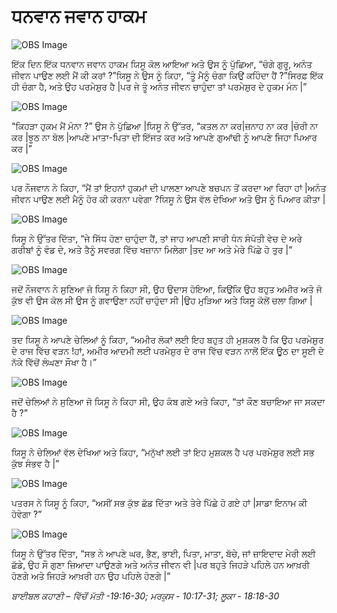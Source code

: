 # ਧਨਵਾਨ ਜਵਾਨ ਹਾਕਮ

![OBS Image](https://cdn.door43.org/obs/jpg/360px/obs-en-28-01.jpg)

ਇੱਕ  ਦਿਨ ਇੱਕ  ਧਨਵਾਨ ਜਵਾਨ ਹਾਕਮ ਯਿਸੂ ਕੋਲ ਆਇਆ ਅਤੇ ਉਸ ਨੂੰ ਪੁੱਛਿਆ, “ਚੰਗੇ ਗੁਰੂ, ਅਨੰਤ ਜੀਵਨ ਪਾਉਣ ਲਈ ਮੈਂ ਕੀ ਕਰਾਂ ?”ਯਿਸੂ ਨੇ ਉਸ ਨੂੰ ਕਿਹਾ, “ਤੂੰ ਮੈਨੂੰ ਚੰਗਾ ਕਿਉਂ ਕਹਿੰਦਾ ਹੈਂ ?”ਸਿਰਫ਼  ਇੱਕ ਹੀ ਚੰਗਾ ਹੈ, ਅਤੇ ਉਹ ਪਰਮੇਸ਼ੁਰ  ਹੈ |ਪਰ ਜੇ ਤੂੰ ਅਨੰਤ ਜੀਵਨ ਚਾਹੁੰਦਾ ਤਾਂ ਪਰਮੇਸ਼ੁਰ  ਦੇ ਹੁਕਮ ਮੰਨ  |”

![OBS Image](https://cdn.door43.org/obs/jpg/360px/obs-en-28-02.jpg)

“ਕਿਹੜਾ ਹੁਕਮ ਮੈਂ ਮੰਨਾ ?” ਉਸ ਨੇ ਪੁੱਛਿਆ |ਯਿਸੂ ਨੇ ਉੱਤਰ, “ਕਤਲ ਨਾ ਕਰ|ਜ਼ਨਾਹ ਨਾ ਕਰ |ਚੋਰੀ ਨਾ ਕਰ |ਝੂਠ ਨਾ ਬੋਲ |ਆਪਣੇ ਮਾਤਾ-ਪਿਤਾ  ਦੀ ਇੱਜਤ  ਕਰ ਅਤੇ ਆਪਣੇ ਗੁਆਂਢੀ  ਨੂੰ ਆਪਣੇ ਜਿਹਾ ਪਿਆਰ ਕਰ |”

![OBS Image](https://cdn.door43.org/obs/jpg/360px/obs-en-28-03.jpg)

ਪਰ ਨੌਜਵਾਨ ਨੇ ਕਿਹਾ, “ਮੈਂ ਤਾਂ ਇਹਨਾਂ ਹੁਕਮਾਂ ਦੀ ਪਾਲਣਾ ਆਪਣੇ ਬਚਪਨ ਤੋਂ ਕਰਦਾ ਆ ਰਿਹਾ ਹਾਂ |ਅਨੰਤ ਜੀਵਨ ਪਾਉਣ ਲਈ ਮੈਨੂੰ ਹੋਰ ਕੀ  ਕਰਨਾ ਪਵੇਗਾ ?ਯਿਸੂ ਨੇ ਉਸ ਵੱਲ ਦੇਖਿਆ ਅਤੇ ਉਸ ਨੂੰ ਪਿਆਰ ਕੀਤਾ |

![OBS Image](https://cdn.door43.org/obs/jpg/360px/obs-en-28-04.jpg)

ਯਿਸੂ ਨੇ ਉੱਤਰ ਦਿੱਤਾ, “ਜੇ ਸਿੱਧ ਹੋਣਾ ਚਾਹੁੰਦਾ  ਹੈਂ, ਤਾਂ ਜਾਹ ਆਪਣੀ ਸਾਰੀ ਧੰਨ ਸੰਪੱਤੀ  ਵੇਚ ਦੇ ਅਰੇ ਗਰੀਬਾਂ ਨੂੰ ਵੰਡ ਦੇ, ਅਤੇ ਤੈਨੂੰ ਸਵਰਗ ਵਿੱਚ  ਖਜ਼ਾਨਾ ਮਿਲੇਗਾ |ਤਦ  ਆ ਅਤੇ ਮੇਰੇ ਪਿੱਛੇ  ਹੋ ਤੁਰ  |”

![OBS Image](https://cdn.door43.org/obs/jpg/360px/obs-en-28-05.jpg)

ਜਦੋਂ ਨੌਜਵਾਨ ਨੇ ਸੁਣਿਆ ਜੋ ਯਿਸੂ ਨੇ ਕਿਹਾ ਸੀ,  ਉਹ ਉਦਾਸ ਹੋਇਆ, ਕਿਉਂਕਿ ਉਹ ਬਹੁਤ ਅਮੀਰ ਅਤੇ ਜੋ ਕੁੱਝ ਵੀ ਉਸ ਕੋਲ ਸੀ ਉਸ ਨੂੰ ਗਵਾਉਣਾ ਨਹੀਂ ਚਾਹੁੰਦਾ ਸੀ |ਉਹ ਮੁੜਿਆ ਅਤੇ ਯਿਸੂ ਕੋਲੋਂ ਚਲਾ ਗਿਆ |

![OBS Image](https://cdn.door43.org/obs/jpg/360px/obs-en-28-06.jpg)

ਤਦ  ਯਿਸੂ ਨੇ ਆਪਣੇ ਚੇਲਿਆਂ ਨੂੰ ਕਿਹਾ, “ਅਮੀਰ ਲੋਕਾਂ ਲਈ ਇਹ ਬਹੁਤ ਹੀ ਮੁਸ਼ਕਲ ਹੈ ਕਿ ਉਹ ਪਰਮੇਸ਼ੁਰ  ਦੇ ਰਾਜ ਵਿੱਚ  ਵੜਨ !ਹਾਂ, ਅਮੀਰ ਆਦਮੀ ਲਈ ਪਰਮੇਸ਼ੁਰ ਦੇ ਰਾਜ ਵਿੱਚ ਵੜਨ ਨਾਲੋਂ ਇੱਕ ਊਠ ਦਾ ਸੂਈ ਦੇ ਨੱਕੇ ਵਿੱਚੋਂ ਲੰਘਣਾ ਸੌਖਾ ਹੈ।”

![OBS Image](https://cdn.door43.org/obs/jpg/360px/obs-en-28-07.jpg)

ਜਦੋਂ ਚੇਲਿਆਂ ਨੇ ਸੁਣਿਆ ਜੋ ਯਿਸੂ ਨੇ ਕਿਹਾ ਸੀ, ਉਹ ਕੰਬ ਗਏ ਅਤੇ ਕਿਹਾ, “ਤਾਂ ਕੌਣ ਬਚਾਇਆ ਜਾ ਸਕਦਾ ਹੈ ?”

![OBS Image](https://cdn.door43.org/obs/jpg/360px/obs-en-28-08.jpg)

ਯਿਸੂ ਨੇ ਚੇਲਿਆਂ ਵੱਲ ਦੇਖਿਆ ਅਤੇ ਕਿਹਾ, “ਮਨੁੱਖਾਂ ਲਈ ਤਾਂ ਇਹ ਮੁਸ਼ਕਲ ਹੈ ਪਰ ਪਰਮੇਸ਼ੁਰ  ਲਈ ਸਭ  ਕੁੱਝ  ਸੰਭਵ ਹੈ |”

![OBS Image](https://cdn.door43.org/obs/jpg/360px/obs-en-28-09.jpg)

ਪਤਰਸ ਨੇ ਯਿਸੂ ਨੂੰ ਕਿਹਾ, “ਅਸੀਂ ਸਭ ਕੁੱਝ ਛੱਡ ਦਿੱਤਾ ਅਤੇ ਤੇਰੇ ਪਿੱਛੇ ਹੋ ਗਏ ਹਾਂ |ਸਾਡਾ ਇਨਾਮ ਕੀ  ਹੋਵੇਗਾ ?”

![OBS Image](https://cdn.door43.org/obs/jpg/360px/obs-en-28-10.jpg)

ਯਿਸੂ ਨੇ ਉੱਤਰ ਦਿੱਤਾ, “ਸਭ  ਨੇ ਆਪਣੇ ਘਰ, ਭੈਣ, ਭਾਈ, ਪਿਤਾ, ਮਾਤਾ, ਬੱਚੇ, ਜਾਂ ਜ਼ਾਇਦਾਦ ਮੇਰੀ ਲਈ ਛੱਡੇ, ਉਹ ਸੌ ਗੁਣਾ ਜ਼ਿਆਦਾ  ਪਾਉਣਗੇ ਅਤੇ ਅਨੰਤ ਜੀਵਨ ਵੀ |ਪਰ ਬਹੁਤੇ ਜਿਹੜੇ ਪਹਿਲੇ ਹਨ ਆਖ਼ਰੀ  ਹੋਣਗੇ ਅਤੇ ਜਿਹੜੇ ਆਖ਼ਰੀ  ਹਨ ਉਹ ਪਹਿਲੇ ਹੋਣਗੇ |”

_ਬਾਈਬਲ ਕਹਾਣੀ – ਵਿੱਚੋਂ ਮੱਤੀ -19:16-30;  ਮਰਕੁਸ - 10:17-31;  ਲੂਕਾ - 18:18-30_